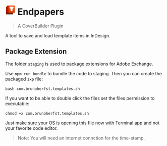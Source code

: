 # ![icon](icon/TP_icon_32x32.png) Endpapers

> A CoverBuilder Plugin

A tool to save and load template items in InDesign.

## Package Extension

The folder [`staging`](./staging) is used to package extensions for Adobe Exchange.

Use `npm run bundle` to bundle the code to staging. Then you can create the packaged `zxp` file:

	bash com.brunoherfst.templates.sh

If you want to be able to double click the files set the files permission to executable:

    chmod +x com.brunoherfst.templates.sh

Just make sure your OS is opening this file now with Terminal.app and not your favorite code editor.

> Note: You will need an internet connction for the time-stamp.
